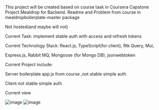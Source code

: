 
This project will be created based on course task in Coursera Capstone Project Mealdrop for Backend. Readme and Problem from course in mealdropboilerplate-master package

Not hosted(and maybe will not)

Current Task: 
  implement stable auth with access and refresh tokens

Current Technology Stack: 
React.js, TypeScript(for client), Rtk Query, Mui,

Express.js, Rabbit MQ, Mongoose (for Mongo DB), jsonwebtoken

Current Project include:

Server
    boilerplate app.js from course ,not stable simple auth

Client
     not stable simple auth
    
Current view

![image](https://user-images.githubusercontent.com/45923857/178482344-cee0fa0e-dbae-4e3d-b4a8-31e41c0b25f6.png)
![image](https://user-images.githubusercontent.com/45923857/178482835-00d51e10-3413-4814-8538-f2cfe7fad076.png)

